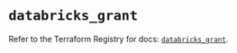 # `databricks_grant`

Refer to the Terraform Registry for docs: [`databricks_grant`](https://registry.terraform.io/providers/databricks/databricks/1.60.0/docs/resources/grant).
